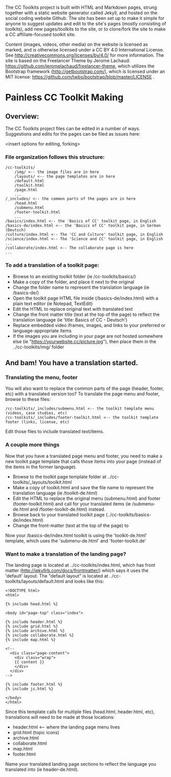 The CC Toolkits project is built with HTML and Markdown pages, strung together with a static website generator called Jekyll, and hosted on the social coding website Github. The site has been set up to make it simple for anyone to suggest updates and edit to the site's pages (mostly consisting of toolkits), add new pages/toolkits to the site, or to clone/fork the site to make a CC affiliate-focused toolkit site.

Content (images, videos, other media) on the website is licensed as marked, and is otherwise licensed under a CC BY 4.0 International License. See http://creativecommons.org/licenses/by/4.0/ for more information. The site is based on the Freelancer Theme by Jerome Lachaud: https://github.com/jeromelachaud/freelancer-theme, which utilizes the Bootstrap framework (http://getbootstrap.com/), which is licensed under an MIT license: https://github.com/twbs/bootstrap/blob/master/LICENSE .

# Painless CC Toolkit Making

## Overview:

The CC Toolkits project files can be edited in a number of ways. Suggestions and edits for the pages can be filed as issues here:

<insert repo issue page>

<insert options for editing, forking>

### File organization follows this structure:

	/cc-toolkits/
		/img/ <-- the image files are in here
		/layouts/ <-- the page templates are in here
		/default.html
		/toolkit.html
		/page.html
		...
	/_includes/ <-- the common parts of the pages are in here
		/head.html
		/submenu.html
		/footer-toolkit.html
		...
	/basics/index.html <-- the 'Basics of CC' toolkit page, in English
	/basics-de/index.html <-- the 'Basics of CC' toolkit page, in German (Deutsch)
	/culture/index.html <-- The 'CC and Culture' toolkit page, in English
	/science/index.html <-- The 'Science and CC' toolkit page, in English
	...
	/collaborate/index.html <-- The collaborate page is here
	...


### To add a translation of a toolkit page:

- Browse to an existing toolkit folder (ie /cc-toolkits/basics/)
- Make a copy of the folder, and place it next to the original
- Change the folder name to represent the translation language (ie /basics-de/)
- Open the toolkit page HTML file inside (/basics-de/index.html) with a plain text editor (ie Notepad, TextEdit)
- Edit the HTML to replace original text with translated text
- Change the front matter title (text at the top of the page) to reflect the translation language (ie 'title: Basics of CC - Deutsch')
- Replace embedded video iframes, images, and links to your preferred or language-appropriate items
- If the images you are including in your page are not hosted somewhere else (ie "https://yourwebsite.cc/picture.jpg"), then place them in the ../cc-toolkits/img/ folder

## And bam! You have a translation started.

### Translating the menu, footer

You will also want to replace the common parts of the page (header, footer, etc) with a translated version too? To translate the page menu and footer, browse to these files:

	/cc-toolkits/_includes/submenu.html <-- the toolkit template menu (videos, case studies, etc)
	/cc-toolkits/_includes/footer-toolkit.html <-- the toolkit template footer (links, license, etc)

Edit those files to include translated text/items.

### A couple more things

Now that you have a translated page menu and footer, you need to make a new toolkit page template that calls those items into your page (instead of the items in the former language).

- Browse to the toolkit page template folder at ../cc-toolkits/_layouts/toolkit.html
- Make a copy of toolkit.html and save the file name to represent the translation language (ie /toolkit-de.html)
- Edit the HTML to replace the original menu (submenu.html) and footer (footer-toolkit.html) and call for your translated items (ie /submenu-de.html and /footer-toolkit-de.html) instead.
- Browse back to your translated toolkit page (../cc-toolkits/basics-de/index.html)
- Change the front-matter (text at the top of the page) to 

Now your /basics-de/index.html toolkit is using the 'toolkit-de.html' template, which uses the 'submenu-de.html' and 'footer-toolkit.de'

### Want to make a translation of the landing page?

The landing page is located at ../cc-toolkits/index.html, which has front matter (http://jekyllrb.com/docs/frontmatter/) which says it uses the 'default' layout. The "default layout" is located at ../cc-toolkits/layouts/default.html and looks like this:

	<!DOCTYPE html>
	<html>

  	{% include head.html %}

    <body id="page-top" class="index">

    {% include header.html %}
    {% include grid.html %}
	{% include archive.html %}
	{% include collaborate.html %}
    {% include map.html %}

    <!--
      <div class="page-content">
        <div class="wrap">
        {{ content }}
        </div>
      </div>
    -->

    {% include footer.html %}
    {% include js.html %}

    </body>
	</html>

Since this template calls for multiple files (head.html, header.html, etc), translations will need to be made at those locations:

- header.html <-- where the landing page menu lives
- grid.html (topic icons)
- archive.html
- collaborate.html
- map.html
- footer.html

Name your translated landing page sections to reflect the language you translated into (ie header-de.html).
